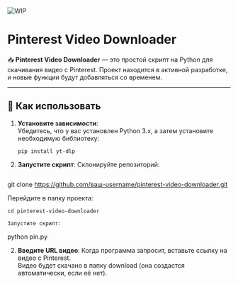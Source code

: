 ![WIP](https://img.shields.io/badge/Work_In_Progress-🛠️-yellow)
# Pinterest Video Downloader

📥 **Pinterest Video Downloader** — это простой скрипт на Python для скачивания видео с Pinterest. Проект находится в активной разработке, и новые функции будут добавляться со временем.

---

## 🚀 Как использовать

1. **Установите зависимости**:  
   Убедитесь, что у вас установлен Python 3.x, а затем установите необходимую библиотеку:
   ```
   pip install yt-dlp
   ```

2. **Запустите скрипт**: 
Склонируйте репозиторий:
   ```
git clone https://github.com/ваш-username/pinterest-video-downloader.git

Перейдите в папку проекта:  
```
cd pinterest-video-downloader 

Запустите скрипт:
```
python pin.py


2. **Введите URL видео**: 
Когда программа запросит, вставьте ссылку на видео с Pinterest.  
Видео будет скачано в папку download (она создастся автоматически, если её нет).  



